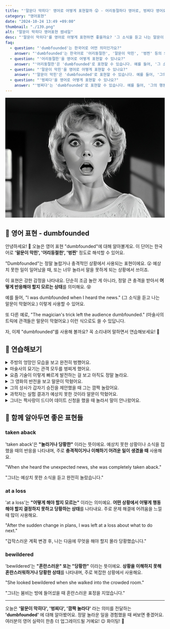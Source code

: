 ```yaml
---
title: "'말문다 막히다' 영어로 어떻게 표현할까 😲 - 어리둥절하다 영어로, 벙찌다 영어로"
category: "영어표현"
date: "2024-10-24 13:49 +09:00"
thumbnail: "./139.png"
alt: "말문이 막히다 영어표현 썸네일"
desc: "'말문이 막히다'를 영어로 어떻게 표현하면 좋을까요? '그 소식을 듣고 나는 말문이 막혔어요.', '마술사의 트릭에 관객들은 어리둥절했어요.' 등을 영어로 표현하는 법을 배워봅시다. 다양한 예문을 통해서 연습하고 본인의 표현으로 만들어 보세요."
faq:
  - question: "'dumbfounded'는 한국어로 어떤 의미인가요?"
    answer: "'dumbfounded'는 한국어로 '어리둥절한', '말문이 막힌', '벙찐' 등의 의미를 가집니다. 주로 예상치 못한 상황이나 소식에 대해 놀라움을 표현할 때 사용됩니다."
  - question: "'어리둥절한'을 영어로 어떻게 표현할 수 있나요?"
    answer: "'어리둥절한'은 'dumbfounded'로 표현할 수 있습니다. 예를 들어, '그 소식을 듣고 나는 어리둥절했다'는 'I was dumbfounded when I heard the news'로 말할 수 있습니다."
  - question: "'말문이 막힌'을 영어로 어떻게 표현할 수 있나요?"
    answer: "'말문이 막힌'은 'dumbfounded'로 표현할 수 있습니다. 예를 들어, '그의 제안에 나는 말문이 막혔다'는 'I was dumbfounded by his proposal'로 말할 수 있습니다."
  - question: "'벙찌다'을 영어로 어떻게 표현할 수 있나요?"
    answer: "'벙찌다'는 'dumbfounded'로 표현할 수 있습니다. 예를 들어, '그의 행동에 나는 벙쪘어요.'는 'I was dumbfounded by his actions'로 표현할 수 있습니다."
---
```


![Dumbfounded woman](./139-1.jpeg)

## 🌟 영어 표현 - dumbfounded

안녕하세요! 👋 오늘은 영어 표현 "dumbfounded"에 대해 알아볼게요. 이 단어는 한국어로 **'말문이 막힌', '어리둥절한', '벙찐'** 정도로 해석할 수 있어요.

"Dumbfounded"는 정말 놀랍거나 충격적인 상황에서 사용되는 표현이에요. 😮 예상치 못한 일이 일어났을 때, 또는 너무 놀라서 말을 못하게 되는 상황에서 쓰이죠.

이 표현은 강한 감정을 나타내요. 단순히 조금 놀란 게 아니라, 정말 큰 충격을 받아서 **어떻게 반응해야 할지 모르는 상태**를 의미해요. 😵

예를 들어, "I was dumbfounded when I heard the news." (그 소식을 듣고 나는 말문이 막혔어요.) 이렇게 사용할 수 있어요.

또 다른 예로, "The magician's trick left the audience dumbfounded." (마술사의 트릭에 관객들은 말문이 막혔어요.) 이런 식으로도 쓸 수 있답니다.

자, 이제 "dumbfounded"를 사용해 볼까요? 꼭 소리내어 말하면서 연습해보세요! 🚀

<script async src="https://pagead2.googlesyndication.com/pagead/js/adsbygoogle.js?client=ca-pub-1465612013356152"
     crossorigin="anonymous"></script>
<!-- engple-horizontal-ad -->

<ins class="adsbygoogle"
     style="display:block"
     data-ad-client="ca-pub-1465612013356152"
     data-ad-slot="2106896038"
     data-ad-format="auto"
     data-full-width-responsive="true"></ins>

<script>
     (adsbygoogle = window.adsbygoogle || []).push({});
</script>

## 💬 연습해보기

<details>
<summary>주방의 엉망인 모습을 보고 완전히 벙쪘어요.</summary>
<span>I was completely dumbfounded when I saw the mess in the kitchen.</span>
</details>

<details>
<summary>마술사의 묘기는 관객 모두를 벙찌게 했어요.</summary>
<span>The magician's trick left the entire audience dumbfounded.</span>
</details>

<details>
<summary>요즘 기술이 이렇게 빠르게 발전하는 걸 보고 아직도 정말 놀라요.</summary>
<span>I'm still dumbfounded by how quickly technology is advancing these days.</span>
</details>

<details>
<summary>그 영화의 반전을 보고 말문이 막혔어요.</summary>
<span>The plot twist in that movie had me totally dumbfounded.</span>
</details>

<details>
<summary>그의 상사가 갑자기 승진을 제안했을 때 그는 깜짝 놀랐어요.</summary>
<span>He was dumbfounded when his boss offered him a promotion <a href="/blog/in-english/045.out-of-blue/">out of the blue</a>.</span>
</details>

<details>
<summary>과학자는 실험 결과가 예상치 못한 것이라 말문이 막혔어요.</summary>
<span>The scientist was dumbfounded by the unexpected results of his experiment.</span>
</details>

<details>
<summary>그녀는 짝사랑이 드디어 데이트 신청을 했을 때 놀라서 말이 안나왔어요.</summary>
<span>She was dumbfounded when her crush <a href="/blog/in-english/182.finally/">finally</a> asked her out on a date.</span>
</details>

## 🤝 함께 알아두면 좋은 표현들

### taken aback

'taken aback'은 **"놀라거나 당황한"** 이라는 뜻이에요. 예상치 못한 상황이나 소식을 접했을 때의 반응을 나타내며, 주로 **충격적이거나 이해하기 어려운 일이 생겼을 때** 사용해요.

"When she heard the unexpected news, she was completely taken aback."

"그녀는 예상치 못한 소식을 듣고 완전히 놀랐습니다."

### at a loss

'at a loss'는 **"어떻게 해야 할지 모르는"** 이라는 의미예요. **어떤 상황에서 어떻게 행동해야 할지 결정하지 못하고 당황하는 상태**를 나타내요. 주로 문제 해결에 어려움을 느낄 때 많이 사용해요.

"After the sudden change in plans, I was left at a loss about what to do next."

"갑작스러운 계획 변경 후, 나는 다음에 무엇을 해야 할지 몰라 당황했습니다."

### bewildered

'bewildered'는 **"혼란스러운" 또는 "당황한"** 이라는 뜻이에요. **상황을 이해하지 못해 혼란스러워하거나 당황한 상태**를 나타내며, 주로 복잡한 상황에서 사용해요.

"She looked bewildered when she walked into the crowded room."

"그녀는 붐비는 방에 들어섰을 때 혼란스러운 표정을 지었습니다."

---

오늘은 **'말문이 막히다', '벙찌다', '깜짝 놀라다'** 라는 의미를 전달하는 **'dumbfounded'** 에 대해 알아봤어요. 정말 놀라운 일을 경험했을 때 써보면 좋겠어요. 여러분의 영어 실력이 한층 더 업그레이드될 거예요! 😉 화이팅! 💪
